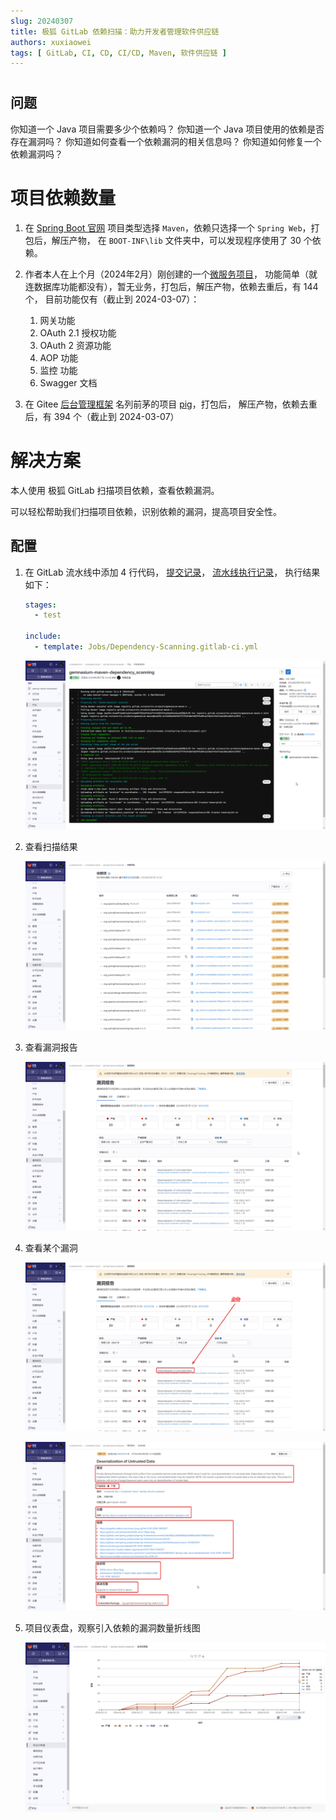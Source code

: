 ```yaml
---
slug: 20240307
title: 极狐 GitLab 依赖扫描：助力开发者管理软件供应链
authors: xuxiaowei
tags: [ GitLab, CI, CD, CI/CD, Maven, 软件供应链 ]
---
```


<!--truncate-->

#

## 问题

你知道一个 Java 项目需要多少个依赖吗？
你知道一个 Java 项目使用的依赖是否存在漏洞吗？
你知道如何查看一个依赖漏洞的相关信息吗？
你知道如何修复一个依赖漏洞吗？

# 项目依赖数量

1. 在 [Spring Boot 官网](https://start.spring.io) 项目类型选择 `Maven`，依赖只选择一个 `Spring Web`，打包后，解压产物，
   在 `BOOT-INF\lib` 文件夹中，可以发现程序使用了 30 个依赖。

2. 作者本人在上个月（2024年2月）刚创建的一个[微服务项目](https://jihulab.com/xuxiaowei-jihu/xuxiaowei-cloud/spring-cloud-xuxiaowei)，
   功能简单（就连数据库功能都没有），暂无业务，打包后，解压产物，依赖去重后，有 144 个，
   目前功能仅有（截止到 2024-03-07）：
    1. 网关功能
    2. OAuth 2.1 授权功能
    3. OAuth 2 资源功能
    4. AOP 功能
    5. 监控 功能
    6. Swagger 文档

3. 在 Gitee [后台管理框架](https://gitee.com/explore/backend) 名列前茅的项目 [pig](https://gitee.com/log4j/pig)，打包后，
   解压产物，依赖去重后，有 394 个（截止到 2024-03-07）

# 解决方案

本人使用 极狐 GitLab 扫描项目依赖，查看依赖漏洞。

可以轻松帮助我们扫描项目依赖，识别依赖的漏洞，提高项目安全性。

## 配置

1. 在 GitLab 流水线中添加 4 行代码，
   [提交记录](https://jihulab.com/xuxiaowei-jihu/xuxiaowei-cloud/spring-cloud-xuxiaowei/-/commit/7a6b0aae61cd6f59db4127b84348da5a02ce0019)，
   [流水线执行记录](https://jihulab.com/xuxiaowei-jihu/xuxiaowei-cloud/spring-cloud-xuxiaowei/-/pipelines/2515200)，
   执行结果如下：

    ```yml
    stages:
      - test
    
    include:
      - template: Jobs/Dependency-Scanning.gitlab-ci.yml
    ```
   ![1.png](1.png)

2. 查看扫描结果

   ![2.png](2.png)

3. 查看漏洞报告

   ![3.png](3.png)

4. 查看某个漏洞

   ![4.png](4.png)

   ![5.png](5.png)

5. 项目仪表盘，观察引入依赖的漏洞数量折线图

   ![6.png](6.png)
